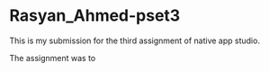 # Rasyan_Ahmed-pset3

This is my submission for the third assignment of native app studio.

The assignment was to
